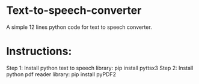 # Text-to-speech-converter
A simple 12 lines python code for text to speech converter.
# Instructions:
Step 1: Install python text to speech library: pip install pyttsx3
Step 2: Install python pdf reader library: pip install pyPDF2
